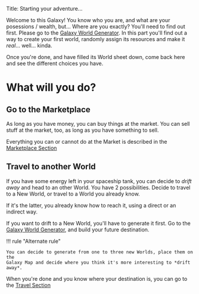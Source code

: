 Title: Starting your adventure...


Welcome to this Galaxy! You know who you are, and what are your posessions /
wealth, but... Where are you exactly? You'll need to find out first. Please go
to the [Galaxy World Generator][galaxy]. In this part you'll find out a  way to
create your first world, randomly assign its resources and make it *real*...
well... kinda.

Once you're done, and have filled its World sheet down, come back here and see
the different choices you have.

# What will you do?

## Go to the Marketplace

As long as you have money, you can buy things at the market. You can sell stuff
at the market, too, as long as you have something to sell.

Everything you can or cannot do at the Market is described in the
[Marketplace Section][marketplace]

## Travel to another World

If you have some energy left in your spaceship tank, you can decide to *drift
away* and head to an other World. You have 2 possibilities. Decide to travel
to a New World, or travel to a World you already know.

If it's the latter, you already know how to reach it, using a direct or an
indirect way.

If you want to drift to a New World, you'll have to generate it first. Go to
the [Galaxy World Generator][galaxy], and build your future destination.

!!! rule "Alternate rule"

    You can decide to generate from one to three new Worlds, place them on the
    Galaxy Map and decide where you think it's more interesting to *drift away*.

When you're done and you know where your destination is, you can go to the
[Travel Section][travel]

[galaxy]: ../galaxy/
[marketplace]: ../marketplace/
[travel]: ../travel/
